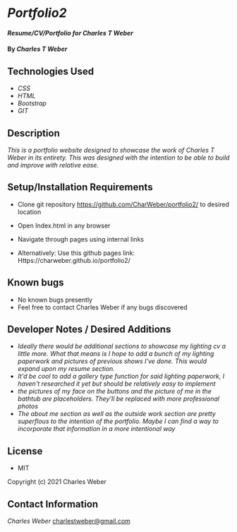 # _Portfolio2_

#### _Resume/CV/Portfolio for Charles T Weber_

#### By _**Charles T Weber**_

## Technologies Used

* _CSS_
* _HTML_
* _Bootstrap_
* _GIT_

## Description

_This is a portfolio website designed to showcase the work of Charles T Weber in its entirety. This was designed with the intention to be able to build and improve with relative ease._

## Setup/Installation Requirements

* Clone git repository https://github.com/CharWeber/portfolio2/ to desired location
* Open Index.html in any browser
* Navigate through pages using internal links

* Alternatively: Use this github pages link: Https://charweber.github.io/portfolio2/

## Known bugs

* No known bugs presently
* Feel free to contact Charles Weber if any bugs discovered

## Developer Notes / Desired Additions
 * _Ideally there would be additional sections to showcase my lighting cv a little more. What that means is I hope to add a bunch of my lighting paperwork and pictures of previous shows I've done. This would expand upon my resume section._
 * _It'd be cool to add a gallery type function for said lighting paperwork, I haven't researched it yet but should be relatively easy to implement_
 * _the pictures of my face on the buttons and the picture of me in the bathtub are placeholders. They'll be replaced with more professional photos_
 * _The about me section as well as the outside work section are pretty superflous to the intention of the portfolio. Maybe I can find a way to incorporate that information in a more intentional way_

 ## License
  * MIT

Copyright (c) 2021 Charles Weber

## Contact Information
_Charles Weber_ charlestweber@gmail.com
